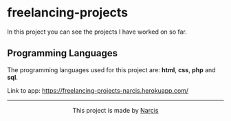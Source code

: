 # freelancing-projects

In this project you can see the projects I have worked on so far.

## Programming Languages

The programming languages used for this project are: <b>html</b>, <b>css</b>, <b>php</b> and <b>sql</b>.

Link to app: https://freelancing-projects-narcis.herokuapp.com/

<hr>

<p align="center">This project is made by <a href="https://lazarnarcis.github.io">Narcis</a></p>
